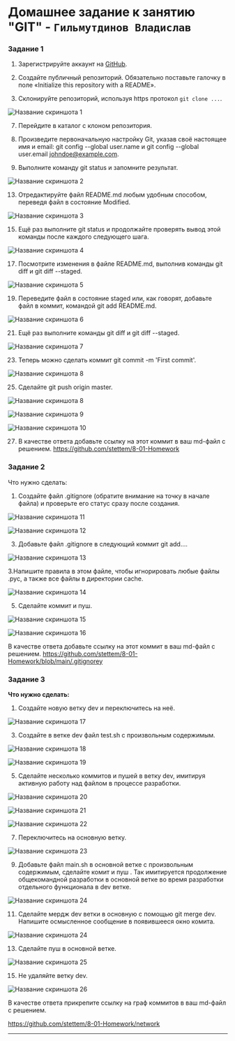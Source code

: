 # Домашнее задание к занятию "GIT" - `Гильмутдинов Владислав`

### Задание 1
1. Зарегистрируйте аккаунт на [GitHub](https://github.com/).

3. Создайте публичный репозиторий. Обязательно поставьте галочку в поле «Initialize this repository with a README».

5. Склонируйте репозиторий, используя https протокол `git clone ...`.

![Название скриншота 1](https://github.com/stettem/8-01-HW/blob/555a915c305fb8213b2bd6b7e1aafd8a5f3a214f/img/1.png)

7. Перейдите в каталог с клоном репозитория.

9. Произведите первоначальную настройку Git, указав своё настоящее имя и email: git config --global user.name и git config --global user.email johndoe@example.com.

11. Выполните команду git status и запомните результат.

![Название скриншота 2](https://github.com/stettem/8-01-HW/blob/860cc69b5d887a52b4496ef0aff293c9497b33b8/img/3.png)

13. Отредактируйте файл README.md любым удобным способом, переведя файл в состояние Modified.

![Название скриншота 3](https://github.com/stettem/8-01-HW/blob/860cc69b5d887a52b4496ef0aff293c9497b33b8/img/4.png)

15. Ещё раз выполните git status и продолжайте проверять вывод этой команды после каждого следующего шага.

![Название скриншота 4](https://github.com/stettem/8-01-HW/blob/860cc69b5d887a52b4496ef0aff293c9497b33b8/img/5.png)

17. Посмотрите изменения в файле README.md, выполнив команды git diff и git diff --staged.

![Название скриншота 5](https://github.com/stettem/8-01-HW/blob/d9b003ac5cb597b5c41f7bd20ced63bf29a1400c/img/6.png)

19. Переведите файл в состояние staged или, как говорят, добавьте файл в коммит, командой git add README.md.

![Название скриншота 6](https://github.com/stettem/8-01-HW/blob/d9b003ac5cb597b5c41f7bd20ced63bf29a1400c/img/7.png)

21. Ещё раз выполните команды git diff и git diff --staged.

![Название скриншота 7](https://github.com/stettem/8-01-HW/blob/d9b003ac5cb597b5c41f7bd20ced63bf29a1400c/img/8.png)

23. Теперь можно сделать коммит git commit -m 'First commit'.

![Название скриншота 8](https://github.com/stettem/8-01-HW/blob/d9b003ac5cb597b5c41f7bd20ced63bf29a1400c/img/9.png)

25. Сделайте git push origin master.

![Название скриншота 8](https://github.com/stettem/8-01-HW/blob/d9b003ac5cb597b5c41f7bd20ced63bf29a1400c/img/10.png)

![Название скриншота 9](https://github.com/stettem/8-01-HW/blob/d9b003ac5cb597b5c41f7bd20ced63bf29a1400c/img/11.png)

![Название скриншота 10](https://github.com/stettem/8-01-HW/blob/d9b003ac5cb597b5c41f7bd20ced63bf29a1400c/img/12.png)

27. В качестве ответа добавьте ссылку на этот коммит в ваш md-файл с решением.
https://github.com/stettem/8-01-Homework

### Задание 2

Что нужно сделать:

1. Создайте файл .gitignore (обратите внимание на точку в начале файла) и проверьте его статус сразу после создания.

![Название скриншота 11](https://github.com/stettem/8-01-HW/blob/9f85f386a5e8a24bef1f39e1eafb5be6ede216a6/img/13.png)

![Название скриншота 12](https://github.com/stettem/8-01-HW/blob/9f85f386a5e8a24bef1f39e1eafb5be6ede216a6/img/14.png)

3. Добавьте файл .gitignore в следующий коммит git add....

![Название скриншота 13](https://github.com/stettem/8-01-HW/blob/9f85f386a5e8a24bef1f39e1eafb5be6ede216a6/img/15.png)

3.Напишите правила в этом файле, чтобы игнорировать любые файлы .pyc, а также все файлы в директории cache.

![Название скриншота 14](https://github.com/stettem/8-01-HW/blob/9f85f386a5e8a24bef1f39e1eafb5be6ede216a6/img/18.png)

5. Сделайте коммит и пуш.

![Название скриншота 15](https://github.com/stettem/8-01-HW/blob/9f85f386a5e8a24bef1f39e1eafb5be6ede216a6/img/16.png)

![Название скриншота 16](https://github.com/stettem/8-01-HW/blob/9f85f386a5e8a24bef1f39e1eafb5be6ede216a6/img/17.png)

В качестве ответа добавьте ссылку на этот коммит в ваш md-файл с решением.
https://github.com/stettem/8-01-Homework/blob/main/.gitignorey

### Задание 3

**Что нужно сделать:**

1. Создайте новую ветку dev и переключитесь на неё.

![Название скриншота 17](https://github.com/stettem/8-01-HW/blob/955ebf4a658b647878fd42fe2e1a45bc7f65c82b/img/3.1.png)

3. Создайте в ветке dev файл test.sh с произвольным содержимым.

![Название скриншота 18](https://github.com/stettem/8-01-HW/blob/955ebf4a658b647878fd42fe2e1a45bc7f65c82b/img/3.2.png)

![Название скриншота 19](https://github.com/stettem/8-01-HW/blob/955ebf4a658b647878fd42fe2e1a45bc7f65c82b/img/3.2.1.png)

5. Сделайте несколько коммитов и пушей  в ветку dev, имитируя активную работу над  файлом в процессе разработки.

![Название скриншота 20](https://github.com/stettem/8-01-HW/blob/955ebf4a658b647878fd42fe2e1a45bc7f65c82b/img/3.2.2.png)

![Название скриншота 21](https://github.com/stettem/8-01-HW/blob/955ebf4a658b647878fd42fe2e1a45bc7f65c82b/img/3.2.3.png)

![Название скриншота 22](https://github.com/stettem/8-01-HW/blob/955ebf4a658b647878fd42fe2e1a45bc7f65c82b/img/3.2.4.png)

7. Переключитесь на основную ветку.

![Название скриншота 23](https://github.com/stettem/8-01-HW/blob/955ebf4a658b647878fd42fe2e1a45bc7f65c82b/img/3.2.5.png)

9. Добавьте файл main.sh в основной ветке с произвольным содержимым, сделайте комит и пуш . Так имитируется продолжение общекомандной разработки в основной ветке во время разработки отдельного функционала в dev  ветке.

![Название скриншота 24](https://github.com/stettem/8-01-HW/blob/955ebf4a658b647878fd42fe2e1a45bc7f65c82b/img/3.5.1.png)

11. Сделайте мердж dev  ветки в основную с помощью git merge dev. Напишите осмысленное сообщение в появившееся окно комита.

![Название скриншота 24](https://github.com/stettem/8-01-HW/blob/955ebf4a658b647878fd42fe2e1a45bc7f65c82b/img/3.6.1.png)

13. Сделайте пуш в основной ветке.

![Название скриншота 25](https://github.com/stettem/8-01-HW/blob/955ebf4a658b647878fd42fe2e1a45bc7f65c82b/img/3.8.1.png)

15. Не удаляйте ветку dev.

![Название скриншота 26](https://github.com/stettem/8-01-HW/blob/955ebf4a658b647878fd42fe2e1a45bc7f65c82b/img/3.8.2.png)

В качестве ответа прикрепите ссылку на граф коммитов в ваш md-файл с решением.

https://github.com/stettem/8-01-Homework/network


---
